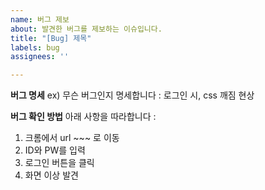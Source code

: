 ```yaml
---
name: 버그 제보
about: 발견한 버그를 제보하는 이슈입니다.
title: "[Bug] 제목"
labels: bug
assignees: ''

---
```


**버그 명세**
ex) 무슨 버그인지 명세합니다 : 로그인 시, css 깨짐 현상

**버그 확인 방법**
아래 사항을 따라합니다 :
1. 크롬에서 url ~~~ 로 이동
2. ID와 PW를 입력
3. 로그인 버튼을 클릭
4. 화면 이상 발견
